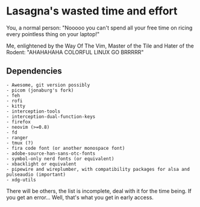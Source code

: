 # Lasagna's wasted time and effort
You, a normal person:
"Nooooo you can't spend all your free time on ricing every pointless thing on your laptop!"

Me, enlightened by the Way Of The Vim, Master of the Tile and Hater of the Rodent:
"AHAHAHAHA COLORFUL LINUX GO BRRRRR"

## Dependencies

    - Awesome, git version possibly
    - picom (jonaburg's fork)
    - feh
    - rofi
    - kitty
    - interception-tools
    - interception-dual-function-keys
    - firefox
    - neovim (>=0.8)
    - fd
    - ranger
    - tmux (?)
    - fira code font (or another monospace font)
    - adobe-source-han-sans-otc-fonts
    - symbol-only nerd fonts (or equivalent) 
    - xbacklight or equivalent
    - pipewire and wireplumber, with compatibility packages for alsa and pulseaudio (important)
    - xdg-utils

There will be others, the list is incomplete, deal with it for the time being. If you get an error... Well, that's what you get in early access.
    
<!-- ## Interception and Dual Function Keys
Configure /etc/interception/dual-function-keys/modifiers.yaml as:

    TIMING:
      TAP_MILLISEC: 200
      DOUBLE_TAP_MILLISEC: 150
      SYNTHETIC_KEYS_PAUSE_MILLISEC: 10

    MAPPINGS:
      - KEY: KEY_TAB
        TAP: KEY_TAB
        HOLD: KEY_LEFTMETA
        HOLD_START: BEFORE_CONSUME_OR_RELEASE
      - KEY: KEY_CAPSLOCK
        TAP: KEY_CAPSLOCK
        HOLD: KEY_LEFTCTRL
        HOLD_START: BEFORE_CONSUME_OR_RELEASE
      - KEY: KEY_LEFTALT
        TAP: KEY_ESC
        HOLD: KEY_LEFTALT
        HOLD_START: BEFORE_CONSUME_OR_RELEASE
      - KEY: KEY_LEFTSHIFT
        TAP: [KEY_LEFTSHIFT, KEY_9]
        HOLD: KEY_LEFTSHIFT
        HOLD_START: BEFORE_CONSUME_OR_RELEASE
      - KEY: KEY_RIGHTSHIFT
        TAP: [KEY_RIGHTSHIFT, KEY_0]
        HOLD: KEY_RIGHTSHIFT
        HOLD_START: BEFORE_CONSUME_OR_RELEASE
      - KEY: KEY_BACKSLASH
        TAP: KEY_BACKSLASH
        HOLD: KEY_LEFTMETA
        HOLD_START: BEFORE_CONSUME_OR_RELEASE


and /etc/interception/udevmon.d/keyboard.yaml as:

    - JOB: "intercept -g $DEVNODE | dual-function-keys -c /etc/interception/dual-function-keys/modifiers.yaml | uinput -d $DEVNODE"
      DEVICE:
        EVENTS:
          EV_KEY: [KEY_CAPSLOCK, KEY_TAB, KEY_LEFTALT, KEY_LEFTSHIFT, KEY_RIGHTSHIFT, KEY_BACKSLASH, KEY_SPACE]

in case of doubt, consult the gitlab page of interception. -->
